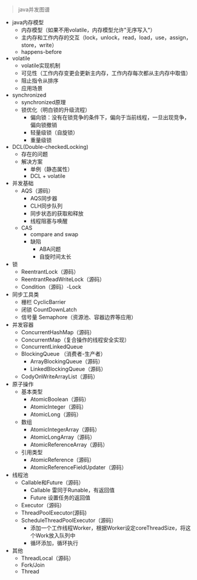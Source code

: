 > java并发图谱
+ java内存模型
    - 内存模型（如果不用volatile，内存模型允许"无序写入"）
    - 主内存和工作内存的交互（lock，unlock，read，load，use，assign，store，write）
    - happens-before
+ volatile
    - volatile实现机制
    - 可见性（工作内存变更会更新主内存，工作内存每次都从主内存中取值）
    - 阻止指令从排序
    - 应用场景
+ synchronized
    - synchronized原理
    - 锁优化（明白锁的升级流程）
        * 偏向锁：没有在锁竞争的条件下，偏向于当前线程，一旦出现竞争，偏向锁撤销
        * 轻量级锁（自旋锁）
        * 重量级锁
+ DCL(Double-checkedLocking)
    - 存在的问题
    - 解决方案
        * 单例（静态属性）
        * DCL + volatile
+ 并发基础
    - AQS（源码）
        * AQS同步器
        * CLH同步队列
        * 同步状态的获取和释放
        * 线程阻塞与唤醒
    - CAS
        * compare and swap
        * 缺陷
            - ABA问题
            - 自旋时间太长
+ 锁
    - ReentrantLock（源码）
    - ReentrantReadWriteLock（源码）
    - Condition（源码）-Lock
+ 同步工具类
    - 栅栏 CyclicBarrier
    - 闭锁 CountDownLatch
    - 信号量 Semaphore（资源池、容器边界等应用）
+ 并发容器
    - ConcurrentHashMap（源码）
    - ConcurrentMap（复合操作的线程安全实现）
    - ConcurrentLinkedQueue
    - BlockingQueue （消费者-生产者）
        * ArrayBlockingQueue（源码）
        * LinkedBlockingQueue（源码）
    - CodyOnWriteArrayList（源码）
+ 原子操作
    - 基本类型
        * AtomicBoolean（源码）
        * AtomicInteger（源码）
        * AtomicLong（源码）
    - 数组
        * AtomicIntegerArray（源码）
        * AtomicLongArray（源码）
        * AtomicReferenceArray（源码）
    - 引用类型
        * AtomicReference（源码）
        * AtomicReferenceFieldUpdater（源码）
+ 线程池
    - Callable和Future（源码）
        * Callable 雷同于Runable，有返回值
        * Future 设置任务的返回值
    - Executor（源码）
    - ThreadPoolExecutor(源码)
    - ScheduleThreadPoolExecutor（源码）
        * 添加一个工作线程Worker，根据Worker设定coreThreadSize，将这个Work放入队列中
        * 循环添加，循环执行
+ 其他
    - ThreadLocal（源码）
    - Fork/Join
    - Thread